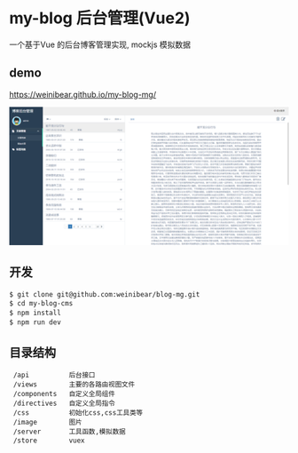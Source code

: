 # my-blog 后台管理(Vue2)

 一个基于Vue 的后台博客管理实现, mockjs 模拟数据

## demo
https://weinibear.github.io/my-blog-mg/


![image](https://github.com/weinibear/my-blog-mg/raw/master/screenshot.PNG)


## 开发

```bash
$ git clone git@github.com:weinibear/blog-mg.git
$ cd my-blog-cms
$ npm install
$ npm run dev

```

## 目录结构

```
 /api          后台接口
 /views        主要的各路由视图文件
 /components   自定义全局组件      
 /directives   自定义全局指令
 /css          初始化css,css工具类等
 /image        图片
 /server       工具函数,模拟数据
 /store        vuex
```
